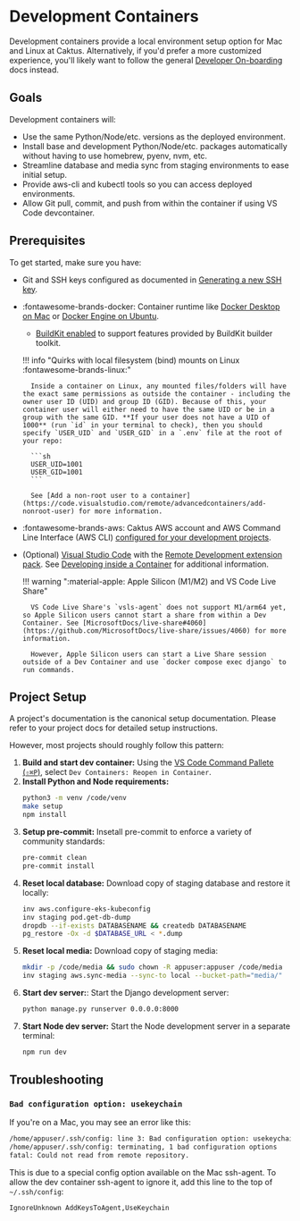 # Development Containers

Development containers provide a local environment setup option for Mac and Linux at Caktus. Alternatively, if you'd prefer a more customized experience, you'll likely want to follow the general [Developer On-boarding](index.md) docs instead.

## Goals

Development containers will:

* Use the same Python/Node/etc. versions as the deployed environment.
* Install base and development Python/Node/etc. packages automatically without having to use homebrew, pyenv, nvm, etc.
* Streamline database and media sync from staging environments to ease initial setup.
* Provide aws-cli and kubectl tools so you can access deployed environments.
* Allow Git pull, commit, and push from within the container if using VS Code devcontainer.

## Prerequisites

To get started, make sure you have:

* Git and SSH keys configured as documented in [Generating a new SSH key](M1.md#generating-a-new-ssh-key).

* :fontawesome-brands-docker: Container runtime like [Docker Desktop on Mac](https://docs.docker.com/desktop/install/mac-install/) or [Docker Engine on Ubuntu](https://docs.docker.com/engine/install/ubuntu/).

    * [BuildKit enabled](https://docs.docker.com/develop/develop-images/build_enhancements/) to support features provided by BuildKit builder toolkit.

    !!! info "Quirks with local filesystem (bind) mounts on Linux :fontawesome-brands-linux:"

        Inside a container on Linux, any mounted files/folders will have the exact same permissions as outside the container - including the owner user ID (UID) and group ID (GID). Because of this, your container user will either need to have the same UID or be in a group with the same GID. **If your user does not have a UID of 1000** (run `id` in your terminal to check), then you should specify `USER_UID` and `USER_GID` in a `.env` file at the root of your repo:
        
        ```sh
        USER_UID=1001
        USER_GID=1001
        ```
        
        See [Add a non-root user to a container](https://code.visualstudio.com/remote/advancedcontainers/add-nonroot-user) for more information.

* :fontawesome-brands-aws: Caktus AWS account and AWS Command Line Interface (AWS CLI) [configured for your development projects](AWS.md).

* (Optional) [Visual Studio Code](https://code.visualstudio.com/) with the [Remote Development extension pack](https://aka.ms/vscode-remote/download/extension). See [Developing inside a Container](https://code.visualstudio.com/docs/remote/containers) for additional information.

    !!! warning ":material-apple: Apple Silicon (M1/M2) and VS Code Live Share"

        VS Code Live Share's `vsls-agent` does not support M1/arm64 yet, so Apple Silicon users cannot start a share from within a Dev Container. See [MicrosoftDocs/live-share#4060](https://github.com/MicrosoftDocs/live-share/issues/4060) for more information.
    
        However, Apple Silicon users can start a Live Share session outside of a Dev Container and use `docker compose exec django` to run commands.

## Project Setup

A project's documentation is the canonical setup documentation. Please refer to your project docs for detailed setup instructions.

However, most projects should roughly follow this pattern:

1. **Build and start dev container:** Using the [VS Code Command Pallete (`⇧⌘P`)](https://code.visualstudio.com/docs/getstarted/userinterface#_command-palette), select `Dev Containers: Reopen in Container`.
2. **Install Python and Node requirements:** 
   ```sh
   python3 -m venv /code/venv
   make setup
   npm install
   ```
3. **Setup pre-commit:** Insetall pre-commit to enforce a variety of community standards:
   ```sh
   pre-commit clean
   pre-commit install
   ```
4. **Reset local database:** Download copy of staging database and restore it locally:
   ```sh
   inv aws.configure-eks-kubeconfig
   inv staging pod.get-db-dump
   dropdb --if-exists DATABASENAME && createdb DATABASENAME
   pg_restore -Ox -d $DATABASE_URL < *.dump
   ```
6. **Reset local media:** Download copy of staging media:
   ```sh
   mkdir -p /code/media && sudo chown -R appuser:appuser /code/media
   inv staging aws.sync-media --sync-to local --bucket-path="media/"
   ```
7. **Start dev server:**: Start the Django development server:
   ```sh
   python manage.py runserver 0.0.0.0:8000
   ```
7. **Start Node dev server:** Start the Node development server in a separate terminal:
   ```sh
   npm run dev
   ```

## Troubleshooting

### `Bad configuration option: usekeychain`

If you're on a Mac, you may see an error like this:

```sh
/home/appuser/.ssh/config: line 3: Bad configuration option: usekeychain
/home/appuser/.ssh/config: terminating, 1 bad configuration options
fatal: Could not read from remote repository.
```

This is due to a special config option available on the Mac ssh-agent. To allow the dev container ssh-agent to ignore it, add this line to the top of `~/.ssh/config`:

```config
IgnoreUnknown AddKeysToAgent,UseKeychain
```
